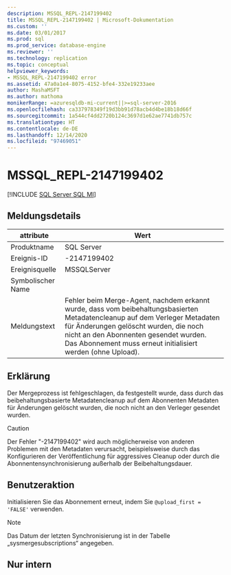 ```yaml
---
description: MSSQL_REPL-2147199402
title: MSSQL_REPL-2147199402 | Microsoft-Dokumentation
ms.custom: ''
ms.date: 03/01/2017
ms.prod: sql
ms.prod_service: database-engine
ms.reviewer: ''
ms.technology: replication
ms.topic: conceptual
helpviewer_keywords:
- MSSQL_REPL-2147199402 error
ms.assetid: 47a0a1e4-8075-4152-bfe4-332e19233aee
author: MashaMSFT
ms.author: mathoma
monikerRange: =azuresqldb-mi-current||>=sql-server-2016
ms.openlocfilehash: ca337978349f19d3bb91d78acb4d4be18b18d66f
ms.sourcegitcommit: 1a544cf4dd2720b124c3697d1e62ae7741db757c
ms.translationtype: HT
ms.contentlocale: de-DE
ms.lasthandoff: 12/14/2020
ms.locfileid: "97469051"
---
```

# <a name="mssql_repl-2147199402"></a>MSSQL_REPL-2147199402
[!INCLUDE [SQL Server SQL MI](../../includes/applies-to-version/sql-asdbmi.md)]
    
## <a name="message-details"></a>Meldungsdetails  
  
|attribute|Wert|  
|-|-|  
|Produktname|SQL Server|  
|Ereignis-ID|-2147199402|  
|Ereignisquelle|MSSQLServer|  
|Symbolischer Name||  
|Meldungstext|Fehler beim Merge-Agent, nachdem erkannt wurde, dass vom beibehaltungsbasierten Metadatencleanup auf dem Verleger Metadaten für Änderungen gelöscht wurden, die noch nicht an den Abonnenten gesendet wurden. Das Abonnement muss erneut initialisiert werden (ohne Upload).|  
  
## <a name="explanation"></a>Erklärung  
 Der Mergeprozess ist fehlgeschlagen, da festgestellt wurde, dass durch das beibehaltungsbasierte Metadatencleanup auf dem Abonnenten Metadaten für Änderungen gelöscht wurden, die noch nicht an den Verleger gesendet wurden.  
  
> [!CAUTION]  
>  Der Fehler "-2147199402" wird auch möglicherweise von anderen Problemen mit den Metadaten verursacht, beispielsweise durch das Konfigurieren der Veröffentlichung für aggressives Cleanup oder durch die Abonnentensynchronisierung außerhalb der Beibehaltungsdauer.  
  
## <a name="user-action"></a>Benutzeraktion  
 Initialisieren Sie das Abonnement erneut, indem Sie `@upload_first = 'FALSE'` verwenden.  
  
> [!NOTE]  
>  Das Datum der letzten Synchronisierung ist in der Tabelle „sysmergesubscriptions“ angegeben.  
  
## <a name="internal-only"></a>Nur intern  
  
